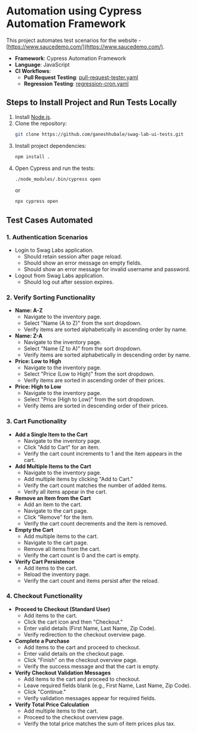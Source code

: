# Automation using Cypress Automation Framework

This project automates test scenarios for the website - [https://www.saucedemo.com/](https://www.saucedemo.com/).

- **Framework**: Cypress Automation Framework
- **Language**: JavaScript
- **CI Workflows**:
  - **Pull Request Testing**: [pull-request-tester.yaml](https://github.com/ganeshhubale/swag-lab-ui-tests/blob/master/.github/workflows/pull-request-tester.yaml)
  - **Regression Testing**: [regression-cron.yaml](https://github.com/ganeshhubale/swag-lab-ui-tests/blob/master/.github/workflows/regression-cron.yaml)

## Steps to Install Project and Run Tests Locally

1. Install [Node.js](https://nodejs.org/).
2. Clone the repository:
   ```bash
   git clone https://github.com/ganeshhubale/swag-lab-ui-tests.git
   ```
3. Install project dependencies:
   ```bash
   npm install .
   ```
4. Open Cypress and run the tests:
   ```bash
   ./node_modules/.bin/cypress open
   ```
   or
   ```bash
   npx cypress open
   ```

## Test Cases Automated

### 1. **Authentication Scenarios**

- Login to Swag Labs application.
  - Should retain session after page reload.
  - Should show an error message on empty fields.
  - Should show an error message for invalid username and password.
- Logout from Swag Labs application.
  - Should log out after session expires.

### 2. **Verify Sorting Functionality**

- **Name: A-Z**
  - Navigate to the inventory page.
  - Select "Name (A to Z)" from the sort dropdown.
  - Verify items are sorted alphabetically in ascending order by name.
- **Name: Z-A**
  - Navigate to the inventory page.
  - Select "Name (Z to A)" from the sort dropdown.
  - Verify items are sorted alphabetically in descending order by name.
- **Price: Low to High**
  - Navigate to the inventory page.
  - Select "Price (Low to High)" from the sort dropdown.
  - Verify items are sorted in ascending order of their prices.
- **Price: High to Low**
  - Navigate to the inventory page.
  - Select "Price (High to Low)" from the sort dropdown.
  - Verify items are sorted in descending order of their prices.

### 3. **Cart Functionality**

- **Add a Single Item to the Cart**
  - Navigate to the inventory page.
  - Click "Add to Cart" for an item.
  - Verify the cart count increments to 1 and the item appears in the cart.
- **Add Multiple Items to the Cart**
  - Navigate to the inventory page.
  - Add multiple items by clicking "Add to Cart."
  - Verify the cart count matches the number of added items.
  - Verify all items appear in the cart.
- **Remove an Item from the Cart**
  - Add an item to the cart.
  - Navigate to the cart page.
  - Click "Remove" for the item.
  - Verify the cart count decrements and the item is removed.
- **Empty the Cart**
  - Add multiple items to the cart.
  - Navigate to the cart page.
  - Remove all items from the cart.
  - Verify the cart count is 0 and the cart is empty.
- **Verify Cart Persistence**
  - Add items to the cart.
  - Reload the inventory page.
  - Verify the cart count and items persist after the reload.

### 4. **Checkout Functionality**

- **Proceed to Checkout (Standard User)**
  - Add items to the cart.
  - Click the cart icon and then "Checkout."
  - Enter valid details (First Name, Last Name, Zip Code).
  - Verify redirection to the checkout overview page.
- **Complete a Purchase**
  - Add items to the cart and proceed to checkout.
  - Enter valid details on the checkout page.
  - Click "Finish" on the checkout overview page.
  - Verify the success message and that the cart is empty.
- **Verify Checkout Validation Messages**
  - Add items to the cart and proceed to checkout.
  - Leave required fields blank (e.g., First Name, Last Name, Zip Code).
  - Click "Continue."
  - Verify validation messages appear for required fields.
- **Verify Total Price Calculation**
  - Add multiple items to the cart.
  - Proceed to the checkout overview page.
  - Verify the total price matches the sum of item prices plus tax.
